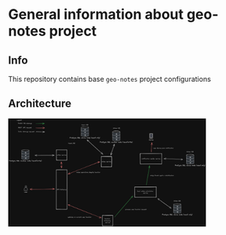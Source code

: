 # General information about geo-notes project #

## Info ##
This repository contains base ```geo-notes``` project configurations

## Architecture ##
<img src="docs/architecture.png" height="80%" width="80%" alt="project architecture"/>
